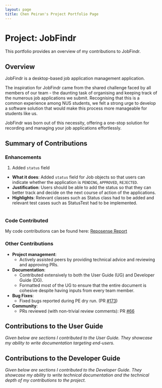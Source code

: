 ```yaml
---
layout: page
title: Chen Peiran's Project Portfolio Page
---
```


# Project: JobFindr

This portfolio provides an overview of my contributions to JobFindr.

## Overview

JobFindr is a desktop-based job application management application.

The inspiration for JobFindr came from the shared challenge faced by all members of our team - the daunting task of
organising and keeping track of the numerous job applications we submit. Recognising that this is a common experience
among NUS students, we felt a strong urge to develop a software solution that would make this process more manageable
for students like us.

JobFindr was born out of this necessity, offering a one-stop solution for recording and managing your job applications
effortlessly.

## Summary of Contributions

### Enhancements
1. Added `status` field
  * **What it does**: Added `status` field for Job objects so that users can indicate whether the application is `PENDING`, `APPROVED`, `REJECTED`.
  * **Justification**: Users should be able to add the status so that they can better track and decide on the next course of action of the applications.
  * **Highlights**: Relevant classes such as Status class had to be added and relevant test cases such as StatusTest had to be implemented.
    <br><br>

### Code Contributed

My code contributions can be found
here: [Reposense Report](https://nus-cs2103-ay2324s1.github.io/tp-dashboard/?search=peiran18&sort=groupTitle&sortWithin=title&timeframe=commit&mergegroup=&groupSelect=groupByRepos&breakdown=true&checkedFileTypes=docs~functional-code~test-code&since=2023-09-22)

### Other Contributions

* **Project management**:
  * Actively assisted peers by providing technical advice and reviewing and approving PRs.
* **Documentation**:
  * Contributed extensively to both the User Guide (UG) and Developer Guide (DG).
  * Formatted most of the UG to ensure that the entire document is cohesive despite having inputs from every team member.
* **Bug Fixes**:
  * Fixed bugs reported during PE dry run. (PR [#173](https://github.com/AY2324S1-CS2103T-W12-3/tp/pull/173))
* **Community**:
  * PRs reviewed (with non-trivial review comments): PR [#66](https://github.com/AY2324S1-CS2103T-W12-3/tp/pull/66)

## Contributions to the User Guide
*Given below are sections I contributed to the User Guide. They showcase my ability to write documentation targeting
end-users.*

## Contributions to the Developer Guide
*Given below are sections I contributed to the Developer Guide. They showcase my ability to write technical
documentation and the technical depth of my contributions to the project.*
